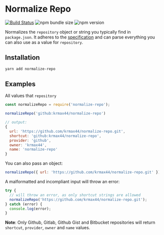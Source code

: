 # Normalize Repo

[![Build Status](https://travis-ci.com/krmax44/normalize-repo.svg?branch=master)](https://travis-ci.com/krmax44/normalize-repo)
![npm bundle size](https://img.shields.io/bundlephobia/min/normalize-repo?label=size)
![npm version](https://img.shields.io/npm/v/normalize-repo)

Normalizes the `repository` object or string you typically find in `package.json`. It adheres to the [specification](https://docs.npmjs.com/files/package.json#repository) and can parse everything you can also use as a value for `repository`.

## Installation

```bash
yarn add normalize-repo
```

## Examples

All values that `repository`

```js
const normalizeRepo = require('normalize-repo');

normalizeRepo('github:krmax44/normalize-repo')

// output:
{
  url: 'https://github.com/krmax44/normalize-repo.git',
  shortcut: 'github:krmax44/normalize-repo',
  provider: 'github',
  owner: 'krmax44',
  name: 'normalize-repo'
}
```

You can also pass an object:

```js
normalizeRepo({ url: 'https://github.com/krmax44/normalize-repo.git' });
```

A malformatted and incompliant input will throw an error:

```js
try {
  // will throw an error, as only shortcut strings are allowed
  normalizeRepo('https://github.com/krmax44/normalize-repo.git');
} catch (error) {
  console.log(error);
}
```

**Note**: Only Github, Gitlab, Github Gist and Bitbucket repositories will return `shortcut`, `provider`, `owner` and `name` values.
